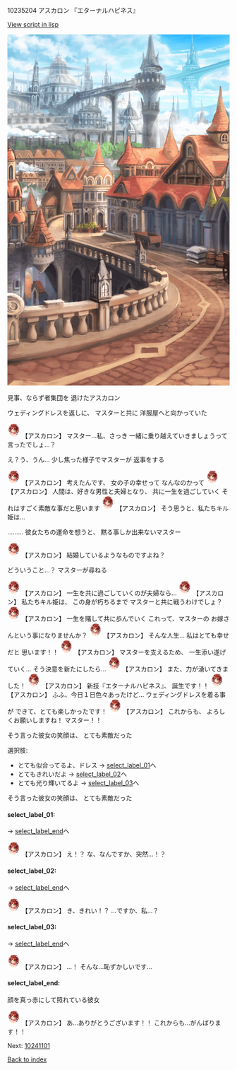 10235204 アスカロン 『エターナルハピネス』

[View script in lisp](../scripts/10235204.txt)

![town.png](../images/backgrounds/town.png)

見事、ならず者集団を
退けたアスカロン

ウェディングドレスを返しに、
マスターと共に
洋服屋へと向かっていた

<img src="../images/units/102351.png" alt="102351.png" height="34"/>
【アスカロン】
マスター…私、さっき
一緒に乗り越えていきましょうって
言ったでしょ…？

え？う、うん…
少し焦った様子でマスターが
返事をする

<img src="../images/units/102351.png" alt="102351.png" height="34"/>
【アスカロン】
考えたんです、
女の子の幸せって
なんなのかって

<img src="../images/units/102351.png" alt="102351.png" height="34"/>
【アスカロン】
人間は、好きな男性と夫婦となり、
共に一生を過ごしていく
それはすごく素敵な事だと思います

<img src="../images/units/102351.png" alt="102351.png" height="34"/>
【アスカロン】
そう思うと、私たちキル姫は…

………
彼女たちの運命を想うと、
黙る事しか出来ないマスター

<img src="../images/units/102351.png" alt="102351.png" height="34"/>
【アスカロン】
結婚しているようなものですよね？

どういうこと…？
マスターが尋ねる

<img src="../images/units/102351.png" alt="102351.png" height="34"/>
【アスカロン】
一生を共に過ごしていくのが夫婦なら…

<img src="../images/units/102351.png" alt="102351.png" height="34"/>
【アスカロン】
私たちキル姫は、
この身が朽ちるまで
マスターと共に戦うわけでしょ？

<img src="../images/units/102351.png" alt="102351.png" height="34"/>
【アスカロン】
一生を賭して共に歩んでいく
これって、マスターの
お嫁さんという事になりませんか？

<img src="../images/units/102351.png" alt="102351.png" height="34"/>
【アスカロン】
そんな人生…
私はとても幸せだと
思います！！

<img src="../images/units/102351.png" alt="102351.png" height="34"/>
【アスカロン】
マスターを支えるため、
一生添い遂げていく…
そう決意を新たにしたら…

<img src="../images/units/102351.png" alt="102351.png" height="34"/>
【アスカロン】
また、力が湧いてきました！

<img src="../images/units/102351.png" alt="102351.png" height="34"/>
【アスカロン】
新技『エターナルハピネス』、
誕生です！！

<img src="../images/units/102351.png" alt="102351.png" height="34"/>
【アスカロン】
ふふ、今日１日色々あったけど…
ウェディングドレスを着る事が
できて、とても楽しかったです！

<img src="../images/units/102351.png" alt="102351.png" height="34"/>
【アスカロン】
これからも、
よろしくお願いしますね！
マスター！！

そう言った彼女の笑顔は、
とても素敵だった

選択肢:
- とても似合ってるよ、ドレス → [select_label_01](#select_label_01)へ
- とてもきれいだよ → [select_label_02](#select_label_02)へ
- とても光り輝いてるよ → [select_label_03](#select_label_03)へ

そう言った彼女の笑顔は、
とても素敵だった

#### select_label_01:
 → [select_label_end](#select_label_end)へ

<img src="../images/units/102351.png" alt="102351.png" height="34"/>
【アスカロン】
え！？
な、なんですか、突然…！？

#### select_label_02:
 → [select_label_end](#select_label_end)へ

<img src="../images/units/102351.png" alt="102351.png" height="34"/>
【アスカロン】
き、きれい！？
…ですか、私…？

#### select_label_03:
 → [select_label_end](#select_label_end)へ

<img src="../images/units/102351.png" alt="102351.png" height="34"/>
【アスカロン】
…！
そんな…恥ずかしいです…

#### select_label_end:

顔を真っ赤にして照れている彼女

<img src="../images/units/102351.png" alt="102351.png" height="34"/>
【アスカロン】
あ…ありがとうございます！！
これからも…がんばります！！

Next: [10241101](10241101.md)

[Back to index](index.md)
